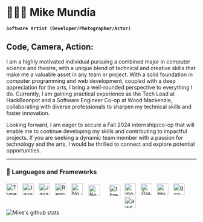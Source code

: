 # 👨🏾‍💻 Mike Mundia

**`Software Artist (Developer/Photographer/Actor)`**

## Code, Camera, Action:

I am a highly motivated individual pursuing a combined major in computer science and theatre, with a unique blend of technical and creative skills that make me a valuable asset in any team or project. With a solid foundation in computer programming and web development, coupled with a deep appreciation for the arts, I bring a well-rounded perspective to everything I do. Currently, I am gaining practical experience as the Tech Lead at HackBeanpot and a Software Engineer Co-op at Wood Mackenzie, collaborating with diverse professionals to sharpen my technical skills and foster innovation.

Looking forward, I am eager to secure a Fall 2024 internship/co-op that will enable me to continue developing my skills and contributing to impactful projects. If you are seeking a dynamic team member with a passion for technology and the arts, I would be thrilled to connect and explore potential opportunities.

---
### 🧰 Languages and Frameworks

<img align="left" alt="TypeScript" width="30px" style="margin-top:5px;padding-right:10px;" src="https://cdn.jsdelivr.net/gh/devicons/devicon/icons/typescript/typescript-plain.svg" />
<img align="left" alt="JavaScript" width="30px" style="margin-top:5px;padding-right:10px;" src="https://cdn.jsdelivr.net/gh/devicons/devicon/icons/javascript/javascript-plain.svg" />
<img align="left" alt="Java" width="30px" style="margin-top:5px;padding-right:10px;" src="https://cdn.jsdelivr.net/gh/devicons/devicon/icons/java/java-original.svg"/>

<img align="left" alt="React" width="30px" style="margin-top:5px;padding-right:10px;" src="https://cdn.jsdelivr.net/gh/devicons/devicon/icons/react/react-original.svg" />
<img align="left" alt="NodeJS" width="30px" style="margin-top:5px;padding-right:10px;" src="https://cdn.jsdelivr.net/gh/devicons/devicon/icons/nodejs/nodejs-original.svg" />
<img style="margin-top:5px;background-color:white; padding:3px;padding-right:10px" align="left" alt="Nextjs" width="30px"  src="https://cdn.jsdelivr.net/gh/devicons/devicon/icons/nextjs/nextjs-original-wordmark.svg" />
<img style="margin-top:5px;background-color:white; padding:3px; margin-left:8px; margin-right:8px;" align="left" alt="threejs" width="30px" style="padding-right:10px;" src="https://cdn.jsdelivr.net/gh/devicons/devicon/icons/threejs/threejs-original-wordmark.svg" />

<img align="left" alt="mongo" width="30px" style="margin-top:5px;padding-right:10px;" src="https://cdn.jsdelivr.net/gh/devicons/devicon/icons/mongodb/mongodb-plain-wordmark.svg" />
<img align="left" alt="GraphQL" width="30px" style="margin-top:5px;padding-right:10px;" src="https://cdn.jsdelivr.net/gh/devicons/devicon/icons/graphql/graphql-plain.svg" />
<img align="left" alt="mySQL" width="30px" style="margin-top:5px;padding-right:10px;" src="https://cdn.jsdelivr.net/gh/devicons/devicon/icons/mysql/mysql-original-wordmark.svg" />

<img align="left" alt="gcp" width="30px" style="margin-top:5px;padding-right:10px;" src="https://cdn.jsdelivr.net/gh/devicons/devicon/icons/googlecloud/googlecloud-original.svg" />
<img align="left" alt="aws" width="30px" style="margin-top:5px;padding-right:10px;" src="https://cdn.jsdelivr.net/gh/devicons/devicon/icons/amazonwebservices/amazonwebservices-plain-wordmark.svg" />

<br />
<br />


#
![Mike's github stats](https://github-readme-stats.vercel.app/api?username=mike10911&show_icons=true&theme=gruvbox)



